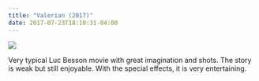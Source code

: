 ```yaml
---
title: "Valerian (2017)"
date: 2017-07-23T18:10:31-04:00
---
```


![](https://media1.fdncms.com/portmerc/imager/u/original/19170795/valerian-banner-600x300.jpg)

Very typical Luc Besson movie with great imagination and shots. The story is weak but still enjoyable. With the special effects, it is very entertaining.